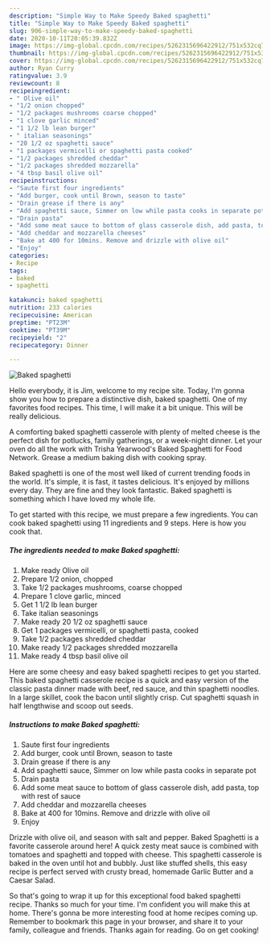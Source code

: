```yaml
---
description: "Simple Way to Make Speedy Baked spaghetti"
title: "Simple Way to Make Speedy Baked spaghetti"
slug: 906-simple-way-to-make-speedy-baked-spaghetti
date: 2020-10-11T20:05:39.832Z
image: https://img-global.cpcdn.com/recipes/5262315696422912/751x532cq70/baked-spaghetti-recipe-main-photo.jpg
thumbnail: https://img-global.cpcdn.com/recipes/5262315696422912/751x532cq70/baked-spaghetti-recipe-main-photo.jpg
cover: https://img-global.cpcdn.com/recipes/5262315696422912/751x532cq70/baked-spaghetti-recipe-main-photo.jpg
author: Ryan Curry
ratingvalue: 3.9
reviewcount: 8
recipeingredient:
- " Olive oil"
- "1/2 onion chopped"
- "1/2 packages mushrooms coarse chopped"
- "1 clove garlic minced"
- "1 1/2 lb lean burger"
- " italian seasonings"
- "20 1/2 oz spaghetti sauce"
- "1 packages vermicelli or spaghetti pasta cooked"
- "1/2 packages shredded cheddar"
- "1/2 packages shredded mozzarella"
- "4 tbsp basil olive oil"
recipeinstructions:
- "Saute first four ingredients"
- "Add burger, cook until Brown, season to taste"
- "Drain grease if there is any"
- "Add spaghetti sauce, Simmer on low while pasta cooks in separate pot"
- "Drain pasta"
- "Add some meat sauce to bottom of glass casserole dish, add pasta, top with rest of sauce"
- "Add cheddar and mozzarella cheeses"
- "Bake at 400 for 10mins. Remove and drizzle with olive oil"
- "Enjoy"
categories:
- Recipe
tags:
- baked
- spaghetti

katakunci: baked spaghetti 
nutrition: 233 calories
recipecuisine: American
preptime: "PT23M"
cooktime: "PT39M"
recipeyield: "2"
recipecategory: Dinner

---
```



![Baked spaghetti](https://img-global.cpcdn.com/recipes/5262315696422912/751x532cq70/baked-spaghetti-recipe-main-photo.jpg)

Hello everybody, it is Jim, welcome to my recipe site. Today, I'm gonna show you how to prepare a distinctive dish, baked spaghetti. One of my favorites food recipes. This time, I will make it a bit unique. This will be really delicious.

A comforting baked spaghetti casserole with plenty of melted cheese is the perfect dish for potlucks, family gatherings, or a week-night dinner. Let your oven do all the work with Trisha Yearwood&#39;s Baked Spaghetti for Food Network. Grease a medium baking dish with cooking spray.

Baked spaghetti is one of the most well liked of current trending foods in the world. It's simple, it is fast, it tastes delicious. It's enjoyed by millions every day. They are fine and they look fantastic. Baked spaghetti is something which I have loved my whole life.


To get started with this recipe, we must prepare a few ingredients. You can cook baked spaghetti using 11 ingredients and 9 steps. Here is how you cook that.

<!--inarticleads1-->

##### The ingredients needed to make Baked spaghetti:

1. Make ready  Olive oil
1. Prepare 1/2 onion, chopped
1. Take 1/2 packages mushrooms, coarse chopped
1. Prepare 1 clove garlic, minced
1. Get 1 1/2 lb lean burger
1. Take  italian seasonings
1. Make ready 20 1/2 oz spaghetti sauce
1. Get 1 packages vermicelli, or spaghetti pasta, cooked
1. Take 1/2 packages shredded cheddar
1. Make ready 1/2 packages shredded mozzarella
1. Make ready 4 tbsp basil olive oil


Here are some cheesy and easy baked spaghetti recipes to get you started. This baked spaghetti casserole recipe is a quick and easy version of the classic pasta dinner made with beef, red sauce, and thin spaghetti noodles. In a large skillet, cook the bacon until slightly crisp. Cut spaghetti squash in half lengthwise and scoop out seeds. 

<!--inarticleads2-->

##### Instructions to make Baked spaghetti:

1. Saute first four ingredients
1. Add burger, cook until Brown, season to taste
1. Drain grease if there is any
1. Add spaghetti sauce, Simmer on low while pasta cooks in separate pot
1. Drain pasta
1. Add some meat sauce to bottom of glass casserole dish, add pasta, top with rest of sauce
1. Add cheddar and mozzarella cheeses
1. Bake at 400 for 10mins. Remove and drizzle with olive oil
1. Enjoy


Drizzle with olive oil, and season with salt and pepper. Baked Spaghetti is a favorite casserole around here! A quick zesty meat sauce is combined with tomatoes and spaghetti and topped with cheese. This spaghetti casserole is baked in the oven until hot and bubbly. Just like stuffed shells, this easy recipe is perfect served with crusty bread, homemade Garlic Butter and a Caesar Salad. 

So that's going to wrap it up for this exceptional food baked spaghetti recipe. Thanks so much for your time. I'm confident you will make this at home. There's gonna be more interesting food at home recipes coming up. Remember to bookmark this page in your browser, and share it to your family, colleague and friends. Thanks again for reading. Go on get cooking!
